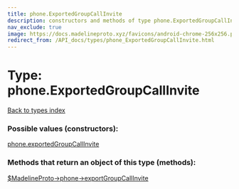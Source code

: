 ```yaml
---
title: phone.ExportedGroupCallInvite
description: constructors and methods of type phone.ExportedGroupCallInvite
nav_exclude: true
image: https://docs.madelineproto.xyz/favicons/android-chrome-256x256.png
redirect_from: /API_docs/types/phone_ExportedGroupCallInvite.html
---
```

# Type: phone.ExportedGroupCallInvite
[Back to types index](index.html)



### Possible values (constructors):

[phone.exportedGroupCallInvite](/API_docs/constructors/phone.exportedGroupCallInvite.html)  



### Methods that return an object of this type (methods):

[$MadelineProto->phone->exportGroupCallInvite](/API_docs/methods/phone.exportGroupCallInvite.html)  




